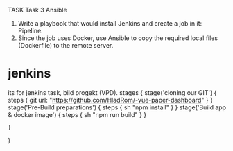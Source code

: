 TASK
Task 3 Ansible
1.  Write a playbook that would install Jenkins and create a job in it: Pipeline.
2.  Since the job uses Docker, use Ansible to copy the required local files (Dockerfile) to the remote server.

# jenkins
its for jenkins task, bild progekt (VPD).
stages {
        stage('cloning our GIT') {
            steps {
                git url: "https://github.com/HladRom/-vue-paper-dashboard"
            }
        }
        stage('Pre-Build preparations') {
            steps {
                sh "npm install"
    }
}
        stage('Build app & docker image') {
            steps {
                sh "npm run build"
    }
}
      
    }
}
